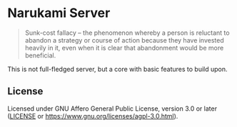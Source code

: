 # Narukami Server

> Sunk-cost fallacy – the phenomenon whereby a person is reluctant to abandon a strategy or course of action
> because they have invested heavily in it, even when it is clear that abandonment would be more beneficial.

This is not full-fledged server, but a core with basic features to build upon.

## License

Licensed under GNU Affero General Public License, version 3.0 or later ([LICENSE](LICENSE) or https://www.gnu.org/licenses/agpl-3.0.html).
